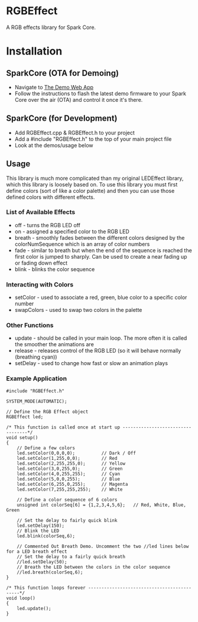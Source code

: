 RGBEffect
===========

A RGB effects library for Spark Core. 

# Installation
## SparkCore (OTA for Demoing)

* Navigate to [The Demo Web App](hhj.me/rgblibrarydemo)
* Follow the instructions to flash the latest demo firmware to your Spark Core over the air (OTA) and control it once it's there.

## SparkCore (for Development)

* Add RGBEffect.cpp & RGBEffect.h to your project
* Add a #include "RGBEffect.h" to the top of your main project file
* Look at the demos/usage below

## Usage
This library is much more complicated than my original LEDEffect library, which this library is loosely based on. To use this library you must first define colors (sort of like a color palette) and then you can use those defined colors with different effects. 

### List of Available Effects

* off - turns the RGB LED off
* on - assigned a specified color to the RGB LED
* breath - smoothly fades between the different colors designed by the colorNumSequence which is an array of color numbers
* fade - similar to breath but when the end of the sequence is reached the first color is jumped to sharply. Can be used to create a near fading up or fading down effect
* blink - blinks the color sequence

### Interacting with Colors

* setColor - used to associate a red, green, blue color to a specific color number
* swapColors - used to swap two colors in the palette

### Other Functions

* update - should be called in your main loop. The more often it is called the smoother the animations are
* release - releases control of the RGB LED (so it will behave normally (breathing cyan))
* setDelay - used to change how fast or slow an animation plays

### Example Application

    #include "RGBEffect.h"

    SYSTEM_MODE(AUTOMATIC);

    // Define the RGB Effect object
    RGBEffect led;

    /* This function is called once at start up ----------------------------------*/
    void setup()
    {
        // Define a few colors           
        led.setColor(0,0,0,0);          // Dark / Off
        led.setColor(1,255,0,0);        // Red
        led.setColor(2,255,255,0);      // Yellow
        led.setColor(3,0,255,0);        // Green
        led.setColor(4,0,255,255);      // Cyan
        led.setColor(5,0,0,255);        // Blue
        led.setColor(6,255,0,255);      // Magenta
        led.setColor(7,255,255,255);    // White
        
        // Define a color sequence of 6 colors
        unsigned int colorSeq[6] = {1,2,3,4,5,6};   // Red, White, Blue, Green
        
        // Set the delay to fairly quick blink
        led.setDelay(150);
        // Blink the LED 
        led.blink(colorSeq,6);

        // Commented Out Breath Demo. Uncomment the two //led lines below for a LED breath effect
        // Set the delay to a fairly quick breath
        //led.setDelay(50);
        // Breath the LED between the colors in the color sequence
        //led.breath(colorSeq,6);
    }

    /* This function loops forever --------------------------------------------*/
    void loop()
    {
        led.update();
    }

